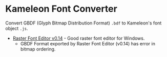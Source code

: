 # Kameleon Font Converter

Convert GBDF (Glyph Bitmap Distribution Format) `.bdf` to Kameleon's font object `.js`.


- [Raster Font Editor v0.14](https://www.cylog.org/graphics/rasterfonteditor.jsp) - Good raster font editor for Windows.
  - GBDF Format exported by Raster Font Editor (v0.14) has error in bitmap ordering.
